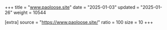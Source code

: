 +++
title = "www.paoloose.site"
date = "2025-01-03"
updated = "2025-01-26"
weight = 10544

[extra]
source = "https://www.paoloose.site/"
ratio = 100
size = 10
+++
